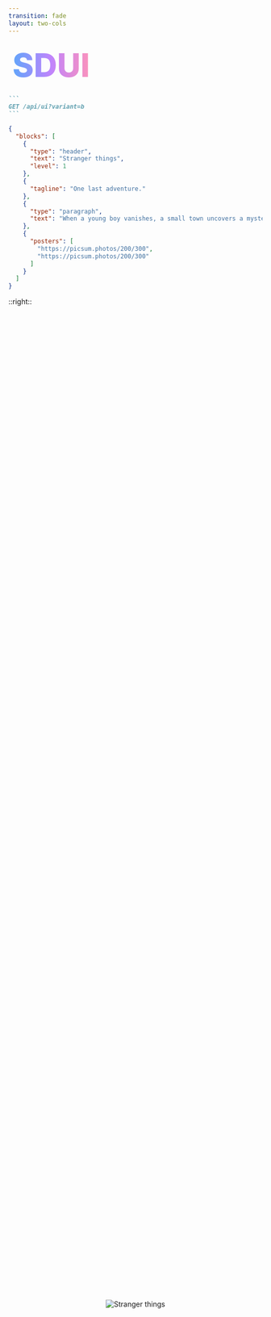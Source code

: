 ```yaml
---
transition: fade
layout: two-cols
---
```


<div
  v-motion
  :initial="{ x: -80 }"
  :enter="{ x: 0 }"
  :leave="{ x: 1000 }"
  style="font-size: 4rem; font-weight: 800; padding: 0.5rem; display: inline-block; line-height: 1.2;"
>
  <span style="background: linear-gradient(to right, rgb(96, 165, 250), rgb(192, 132, 252), rgb(251, 146, 188)); -webkit-background-clip: text; -webkit-text-fill-color: transparent; background-clip: text;"> SDUI</span>
</div>

<div v-click>

````md magic-move {lines: true}
```
GET /api/ui?variant=b
```
````

```json
{
  "blocks": [
    {
      "type": "header",
      "text": "Stranger things",
      "level": 1
    },
    {
      "tagline": "One last adventure."
    },
    {
      "type": "paragraph",
      "text": "When a young boy vanishes, a small town uncovers a mystery involving secret experiments, terrifying supernatural forces, and one strange little girl."
    },
    {
      "posters": [
        "https://picsum.photos/200/300",
        "https://picsum.photos/200/300"
      ]
    }
  ]
}
```

</div>

::right::

<div style="display: flex; align-items: center; justify-content: center; height: 100%; padding: 1rem;">
<img src='/assets/stranger-things.webp' alt="Stranger things" style="max-width: 90%; max-height: 80vh; object-fit: contain;" />
</div>

<!--
Server driven UI is a way to represent how your UI looks on the server. This is used by quite a lot of companies to build a really customized experience for each user based on things like experimentation, feature flags etc. So as an example, let's think about how we could use server driven ui in our movie app. So we have a movie screen, it has two images, title, headline, and a description. Our backend might respond with something like this and then it's our job to turn this json into something that can be rendered. We're going to take this a step further - we're going to use react server functions to stream the UI back to the client as it's being rendered.
-->
